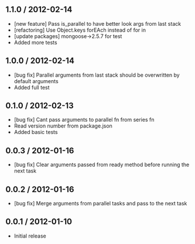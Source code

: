 ## 1.1.0 / 2012-02-14

  - [new feature] Pass is_parallel to have better look args from last stack
  - [refactoring] Use Object.keys forEAch instead of for in
  - [update packages] mongoose->2.5.7 for test
  - Added more tests



## 1.0.0 / 2012-02-14

  - [bug fix] Parallel arguments from last stack should be overwritten by default arguments
  - Added full test



## 0.1.0 / 2012-02-13

  - [bug fix] Cant pass arguments to parallel fn from series fn
  - Read version number from package.json
  - Added basic tests



## 0.0.3 / 2012-01-16

  - [bug fix] Clear arguments passed from ready method before running the next task



## 0.0.2 / 2012-01-16

  - [bug fix] Merge arguments from parallel tasks and pass to the next task



## 0.0.1 / 2012-01-10

  - Initial release